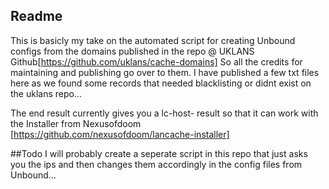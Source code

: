 ## Readme
This is basicly my take on the automated script for creating Unbound configs from the domains published in the repo @ UKLANS  Github[https://github.com/uklans/cache-domains]
So all the credits for maintaining and publishing go over to them. 
I have published a few txt files here as we found some records that needed blacklisting or didnt exist on the uklans repo...

The end result currently gives you a lc-host- result so that it can work with the Installer from Nexusofdoom [https://github.com/nexusofdoom/lancache-installer]


##Todo
I will probably create a seperate script in this repo that just asks you the ips and then changes them accordingly in the config files from Unbound...
